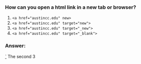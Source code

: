 ### How can you open a html link in a new tab or browser?

1. `<a href="austincc.edu" new>`
2. `<a href="austincc.edu" target="new">`
3. `<a href="austincc.edu" target="_new">`
3. `<a href="austincc.edu" target="_blank">`

### Answer:
<a href="austincc.edu" target="_blank">`</a>
The second 3
